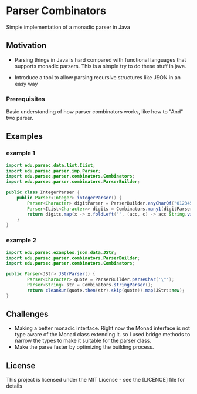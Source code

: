 # Parser Combinators

Simple implementation of a monadic parser in Java

## Motivation

- Parsing things in Java is hard compared with functional languages that supports monadic parsers.
This is a simple try to do these stuff in java.

- Introduce a tool to allow parsing recursive structures like JSON in an easy way

### Prerequisites

Basic understanding of how parser combinators works, like how to "And" two parser.

## Examples
### example 1
```java
import edu.parsec.data.list.IList;
import edu.parsec.parser.imp.Parser;
import edu.parsec.parser.combinators.Combinators;
import edu.parsec.parser.combinators.ParserBuilder;

public class IntegerParser {
	public Parser<Integer> integerParser() {
		Parser<Character> digitParser = ParserBuilder.anyCharOf("0123456789");
		Parser<IList<Character>> digits = Combinators.many1(digitParser);
		return digits.map(x -> x.foldLeft("", (acc, c) -> acc String.valueOf(c))).map(Integer::parseInt);
	}
}
```
### example 2
```java
import edu.parsec.examples.json.data.JStr;
import edu.parsec.parser.combinators.ParserBuilder;
import edu.parsec.parser.combinators.Combinators;

public Parser<JStr> JStrParser() {
		Parser<Character> quote = ParserBuilder.parseChar('\"');
		Parser<String> str = Combinators.stringParser();
		return cleanRun(quote.then(str).skip(quote)).map(JStr::new);
}
```

## Challenges
- Making a better monadic interface. Right now the Monad interface is not type aware of the Monad class extending it. so I used bridge methods to narrow the types to make it suitable for the parser class.
- Make the parse faster by optimizing the building process.

## License

This project is licensed under the MIT License - see the [LICENCE] file for details

